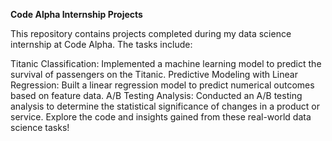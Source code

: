 **Code Alpha Internship Projects**

This repository contains projects completed during my data science internship at Code Alpha. The tasks include:

Titanic Classification: Implemented a machine learning model to predict the survival of passengers on the Titanic.
Predictive Modeling with Linear Regression: Built a linear regression model to predict numerical outcomes based on feature data.
A/B Testing Analysis: Conducted an A/B testing analysis to determine the statistical significance of changes in a product or service.
Explore the code and insights gained from these real-world data science tasks!
